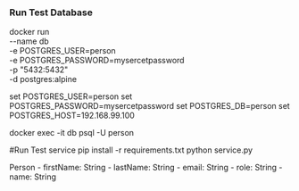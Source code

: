 ### Run Test Database


docker run \
    --name db \
    -e POSTGRES_USER=person \
    -e POSTGRES_PASSWORD=mysercetpassword \
    -p "5432:5432" \
    -d postgres:alpine

set POSTGRES_USER=person
set POSTGRES_PASSWORD=mysercetpassword
set POSTGRES_DB=person
set POSTGRES_HOST=192.168.99.100

docker exec -it db psql -U person

#Run Test service
pip install -r requirements.txt
python service.py

Person
    - firstName: String
    - lastName: String
    - email: String
    - role: String
    - name: String
